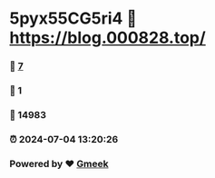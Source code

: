 # 5pyx55CG5ri4 :link: https://blog.000828.top/ 
### :page_facing_up: [7](https://blog.000828.top//tag.html) 
### :speech_balloon: 1 
### :hibiscus: 14983 
### :alarm_clock: 2024-07-04 13:20:26 
### Powered by :heart: [Gmeek](https://github.com/Meekdai/Gmeek)
